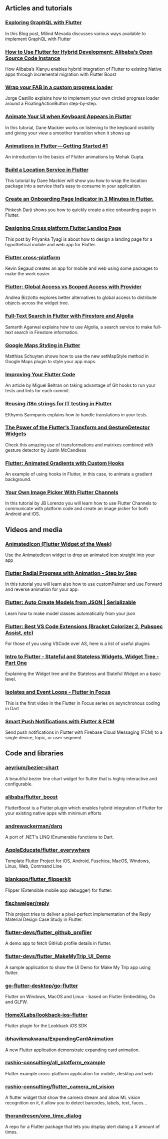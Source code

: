 

  

Articles and tutorials
----------------------

  

### [Exploring GraphQL with Flutter](https://dev.to/solutelabs/exploring-graphql-with-flutter-4mdp)

In this Blog post, Milind Mevada discusses various ways available to implement GraphQL with Flutter

### [How to Use Flutter for Hybrid Development: Alibaba’s Open Source Code Instance](https://hackernoon.com/how-to-use-flutter-for-hybrid-development-alibabas-open-source-code-instance-302bf2273485)

How Alibaba’s Xianyu enables hybrid integration of Flutter to existing Native apps through incremental migration with Flutter Boost

### [Wrap your FAB in a custom progress loader](https://jorgecastillo.dev/flutter-canvas-i-wrap-fab-in-custom-progress-loader)

Jorge Castillo explains how to implement your own circled progress loader around a FloatingActionButton step-by-step.

### [Animate Your UI when Keyboard Appears in Flutter](https://medium.com/flutter-community/animate-your-ui-when-keyboard-appears-in-flutter-86465a2a70a4)

In this tutorial, Dane Mackier works on listening to the keyboard visibility and giving your view a smoother transition when it shows up

### [Animations in Flutter — Getting Started #1](https://medium.com/flutterdevs/animations-in-flutter-getting-started-1-1e5710e18515)

An introduction to the basics of Flutter animations by Mohak Gupta.

### [Build a Location Service in Flutter](https://medium.com/flutter-community/build-a-location-service-in-flutter-367a1b212f7a)

This tutorial by Dane Mackier will show you how to wrap the location package into a service that’s easy to consume in your application.

### [Create an Onboarding Page Indicator in 3 Minutes in Flutter.](https://medium.com/aubergine-solutions/create-an-onboarding-page-indicator-in-3-minutes-in-flutter-a2bd97ceeaff)

Pinkesh Darji shows you how to quickly create a nice onboarding page in Flutter.

### [Designing Cross platform Flutter Landing Page](https://medium.com/flutter-community/designing-cross-platform-flutter-landing-page-f51fd1b5af18)

This post by Priyanka Tyagi is about how to design a landing page for a hypothetical mobile and web app for Flutter.

### [Flutter cross-platform](https://medium.com/@segaud.kevin/flutter-cross-platform-a2371fe790e7)

Kevin Segaud creates an app for mobile and web using some packages to make the work easier.

### [Flutter: Global Access vs Scoped Access with Provider](https://medium.com/coding-with-flutter/flutter-global-access-vs-scoped-access-with-provider-8d6b94393bdf)

Andrea Bizzotto explores better alternatives to global access to distribute objects across the widget tree.

### [Full-Text Search in Flutter with Firestore and Algolia](https://medium.com/flutter-community/full-text-search-in-flutter-with-firestore-and-algolia-8de1a10b0c49)

Samarth Agarwal explains how to use Algolia, a search service to make full-text search in Firestore information.

### [Google Maps Styling in Flutter](https://medium.com/@matthiasschuyten/google-maps-styling-in-flutter-5c4101806e83)

Matthias Schuyten shows how to use the new setMapStyle method in Google Maps plugin to style your app maps.

### [Improving Your Flutter Code](https://medium.com/@MiBLT/improving-your-flutter-code-7424b10dc16a)

An article by Miguel Beltran on taking advantage of Git hooks to run your tests and lints for each commit.

### [Reusing i18n strings for IT testing in Flutter](https://medium.com/@efthymis/reusing-i18n-strings-for-it-testing-in-flutter-cead2aa5c914)

Efthymis Sarmpanis explains how to handle translations in your tests.

### [The Power of the Flutter’s Transform and GestureDetector Widgets](https://medium.com/flutter/the-power-of-the-flutters-transform-and-gesturedetector-widgets-6834f5a25be9)

Check this amazing use of transformations and matrixes combined with gesture detector by Justin McCandless

### [Flutter: Animated Gradients with Custom Hooks](https://www.paddo.org/flutter-animated-gradients-with-hooks/)

An example of using hooks in Flutter, in this case, to animate a gradient background.

### [Your Own Image Picker With Flutter Channels](https://www.raywenderlich.com/2882495-your-own-image-picker-with-flutter-channels)

In this tutorial by JB Lorenzo you will learn how to use Flutter Channels to communicate with platform code and create an image picker for both Android and iOS.

  

Videos and media
----------------

  

### [AnimatedIcon (Flutter Widget of the Week)](https://www.youtube.com/watch?v=pJcbh8pbvJs&feature=youtu.be)

Use the AnimatedIcon widget to drop an animated icon straight into your app

### [Flutter Radial Progress with Animation - Step by Step](https://www.youtube.com/watch?v=3J5FR2H5FDk&feature=youtu.be)

In this tutorial you will learn also how to use customPainter and use Forward and reverse animation for your app.

### [Flutter: Auto Create Models from JSON | Serializable](https://www.youtube.com/watch?v=hAbXdcHpx_U&feature=youtu.be)

Learn how to make model classes automatically from your json

### [Flutter: Best VS Code Extensions (Bracket Colorizer 2, Pubspec Assist, etc)](https://www.youtube.com/watch?v=wO0DHuQFhnQ)

For those of you using VSCode over AS, here is a list of useful plugins

### [Intro to Flutter - Stateful and Stateless Widgets, Widget Tree - Part One](https://www.youtube.com/watch?v=-QRQIKtPTlI&feature=youtu.be&app=desktop)

Explaining the Widget tree and the Stateless and Stateful Widget on a basic level.

### [Isolates and Event Loops - Flutter in Focus](https://www.youtube.com/watch?v=vl_AaCgudcY)

This is the first video in the Flutter in Focus series on asynchronous coding in Dart

### [Smart Push Notifications with Flutter & FCM](https://www.youtube.com/watch?v=2TSm2YGBT1s&feature=youtu.be)

Send push notifications in Flutter with Firebase Cloud Messaging (FCM) to a single device, topic, or user segment.

  

Code and libraries
------------------

  

### [aeyrium/bezier-chart](https://github.com/aeyrium/bezier-chart)

A beautiful bezier line chart widget for flutter that is highly interactive and configurable.

### [alibaba/flutter_boost](https://github.com/alibaba/flutter_boost)

FlutterBoost is a Flutter plugin which enables hybrid integration of Flutter for your existing native apps with minimum efforts

### [andrewackerman/darq](https://github.com/andrewackerman/darq)

A port of .NET's LINQ IEnumerable functions to Dart.

### [AppleEducate/flutter_everywhere](https://github.com/AppleEducate/flutter_everywhere)

Template Flutter Project for iOS, Android, Fuschica, MacOS, Windows, Linux, Web, Command Line

### [blankapp/flutter_flipperkit](https://github.com/blankapp/flutter_flipperkit)

Flipper (Extensible mobile app debugger) for flutter.

### [flschweiger/reply](https://github.com/flschweiger/reply)

This project tries to deliver a pixel-perfect implementation of the Reply Material Design Case Study in Flutter.

### [flutter-devs/flutter\_github\_profiler](https://github.com/flutter-devs/flutter_github_profiler)

A demo app to fetch GitHub profile details in flutter.

### [flutter-devs/flutter\_MakeMyTrip\_UI_Demo](https://github.com/flutter-devs/flutter_MakeMyTrip_UI_Demo)

A sample application to show the UI Demo for Make My Trip app using flutter.

### [go-flutter-desktop/go-flutter](https://github.com/go-flutter-desktop/go-flutter)

Flutter on Windows, MacOS and Linux - based on Flutter Embedding, Go and GLFW.

### [HomeXLabs/lookback-ios-flutter](https://github.com/HomeXLabs/lookback-ios-flutter)

Flutter plugin for the Lookback iOS SDK

### [ibhavikmakwana/ExpandingCardAnimation](https://github.com/ibhavikmakwana/ExpandingCardAnimation)

A new Flutter application demonstrate expanding card animation.

### [rushio-consulting/all\_platform\_example](https://github.com/rushio-consulting/all_platform_example)

Flutter example cross-platform application for mobile, desktop and web

### [rushio-consulting/flutter\_camera\_ml_vision](https://github.com/rushio-consulting/flutter_camera_ml_vision)

A flutter widget that show the camera stream and allow ML vision recognition on it, it allow you to detect barcodes, labels, text, faces...

### [thorandresen/one\_time\_dialog](https://github.com/thorandresen/one_time_dialog)

A repo for a Flutter package that lets you display alert dialog a X amount of times.